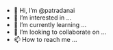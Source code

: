 - 👋 Hi, I’m @patradanai
- 👀 I’m interested in ...
- 🌱 I’m currently learning ...
- 💞️ I’m looking to collaborate on ...
- 📫 How to reach me ...

<!---
patradanai/patradanai is a ✨ special ✨ repository because its `README.md` (this file) appears on your GitHub profile.
You can click the Preview link to take a look at your changes.
--->
